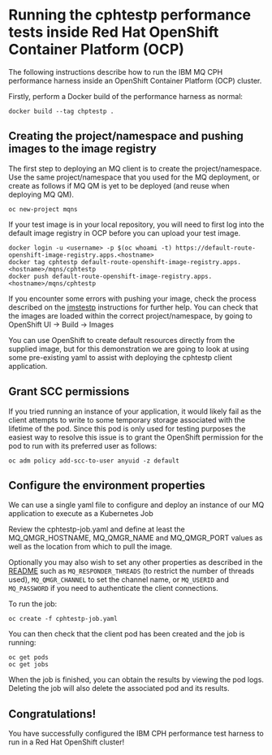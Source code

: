# Running the cphtestp performance tests inside Red Hat OpenShift Container Platform (OCP)
The following instructions describe how to run the IBM MQ CPH performance harness inside an
OpenShift Container Platform (OCP) cluster. 

Firstly, perform a Docker build of the performance harness as normal:
```
docker build --tag chptestp .
```

## Creating the project/namespace and pushing images to the image registry
The first step to deploying an MQ client is to create the project/namespace. Use the same project/namespace that you used for the MQ deployment, or create as follows if MQ QM is yet to be deployed (and reuse when deploying MQ QM).
```
oc new-project mqns
```
If your test image is in your local repository, you will need to first log into the default image registry in OCP before you can upload your test image.
``` 
docker login -u <username> -p $(oc whoami -t) https://default-route-openshift-image-registry.apps.<hostname>
docker tag cphtestp default-route-openshift-image-registry.apps.<hostname>/mqns/cphtestp
docker push default-route-openshift-image-registry.apps.<hostname>/mqns/cphtestp
```
If you encounter some errors with pushing your image, check the process described on the [jmstestp](https://github.com/ibm-messaging/jmstestp/blob/master/openshift.md) instructions for further help.
You can check that the images are loaded within the correct project/namespace, by going to OpenShift UI -> Build -> Images

You can use OpenShift to create default resources directly from the supplied image, but for this demonstration we are going to look 
at using some pre-existing yaml to assist with deploying the cphtestp client application.

## Grant SCC permissions
If you tried running an instance of your application, it would likely fail as the client attempts to write to some temporary storage associated 
with the lifetime of the pod. Since this pod is only used for testing purposes the easiest way to resolve this issue is to grant the
OpenShift permission for the pod to run with its preferred user as follows:
```
oc adm policy add-scc-to-user anyuid -z default
```

## Configure the environment properties
We can use a single yaml file to configure and deploy an instance of our MQ application to execute as a Kubernetes Job

Review the cphtestp-job.yaml and define at least the MQ_QMGR_HOSTNAME, MQ_QMGR_NAME and MQ_QMGR_PORT values as well as the location from which to pull the image.

Optionally you may also wish to set any other properties as described in the [README](README.md#setting-configuration-options)
such as `MQ_RESPONDER_THREADS` (to restrict the number of threads used), `MQ_QMGR_CHANNEL` to set the channel name,
or `MQ_USERID` and `MQ_PASSWORD` if you need to authenticate the client connections.

To run the job:
```
oc create -f cphtestp-job.yaml
```
You can then check that the client pod has been created and the job is running:
```
oc get pods
oc get jobs
```
When the job is finished, you can obtain the results by viewing the pod logs. Deleting the job will also delete the associated pod and its results.

## Congratulations!
You have successfully configured the IBM CPH performance test harness to run in a Red Hat
OpenShift cluster!
